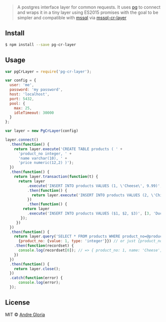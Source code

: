 > A postgres interface layer for common requests. It uses [pg](https://github.com/brianc/node-postgres) to connect
and wraps it in a tiny layer using ES2015 promises with the goal to be simpler and compatible with [mssql](https://github.com/patriksimek/node-mssql)
via [mssql-cr-layer](https://github.com/andrglo/mssql-cr-layer)



## Install

```sh
$ npm install --save pg-cr-layer
```


## Usage

```js
var pgCrLayer = require('pg-cr-layer');

var config = {
  user: 'me',
  password: 'my password',
  host: 'localhost',
  port: 5432,
  pool: {
    max: 25,
    idleTimeout: 30000
  }
};

var layer = new PgCrLayer(config)

layer.connect()
  .then(function() {
    return layer.execute('CREATE TABLE products ( ' +
      'product_no integer, ' +
      'name varchar(10), ' +
      'price numeric(12,2) )');
  })
  .then(function() {
    return layer.transaction(function(t) {
      return layer
	      .execute('INSERT INTO products VALUES (1, \'Cheese\', 9.99)', null, {transaction: t})
          .then(function() {
            return layer.execute('INSERT INTO products VALUES (2, \'Chicken\', 19.99)', null, {transaction: t})
          })
		  .then(function() {
        return layer
          .execute('INSERT INTO products VALUES ($1, $2, $3)', [3, 'Duck', 0.99], {transaction: t})
       });
     })
  })
  .then(function() {
    return layer.query('SELECT * FROM products WHERE product_no=@product_no',
      {product_no: {value: 1, type: 'integer'}}) // or just {product_no: 1}
    .then(function(recordset) {
      console.log(recordset[0]); // => { product_no: 1, name: 'Cheese', price: '9.99' }
    })
  })
  .then(function() {
    return layer.close();
  })
  .catch(function(error) {
	  console.log(error);
  });

```

## License

MIT © [Andre Gloria](andrglo.com)


[npm-image]: https://badge.fury.io/js/pg-cr-layer.svg
[npm-url]: https://npmjs.org/package/pg-cr-layer
[travis-image]: https://travis-ci.org/andrglo/pg-cr-layer.svg?branch=master
[travis-url]: https://travis-ci.org/andrglo/pg-cr-layer
[daviddm-image]: https://david-dm.org/andrglo/pg-cr-layer.svg?theme=shields.io
[daviddm-url]: https://david-dm.org/andrglo/pg-cr-layer
[coveralls-image]: https://coveralls.io/repos/andrglo/pg-cr-layer/badge.svg
[coveralls-url]: https://coveralls.io/r/andrglo/pg-cr-layer
